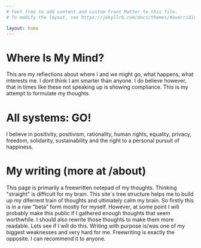 ```yaml
---
# Feel free to add content and custom Front Matter to this file.
# To modify the layout, see https://jekyllrb.com/docs/themes/#overriding-theme-defaults

layout: home
---
```

# Where Is My Mind?

This are my reflections about where I and we might go, what happens, what interests me. I dont think I am smarter than anyone. I do believe however, that in times like these not speaking up is showing compliance. This is my attempt to formulate my thoughts.

# All systems: GO!

I believe in positivity, positivism, rationality, human rights, equality, privacy, freedom, solidarity, sustainability and the right to a personal pursuit of happiness.

# My writing (more at /about)

 This page is primarily a freewritten notepad of my thoughts. Thinking "straight" is difficult for my brain. This site´s tree structure helps me to build up my diferrent train of thoughts and ultimately calm my brain. So firstly this is in a raw "beta" form mostly for myself. However, at some point I will probably make this public if I gathered enough thoughts that seem worthwhile. I should also rewrite those thoughts to make them more readable. Lets see if I will do this. Writing with purpose is/was one of my biggest weaknesses and very hard for me. Freewriting is exactly the opposite. I can recommend it to anyone.
